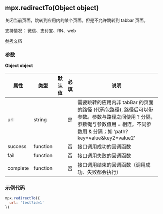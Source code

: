 ## mpx.redirectTo(Object object)

关闭当前页面，跳转到应用内的某个页面。但是不允许跳转到 tabbar 页面。

支持情况： 微信、支付宝、RN、web

[参考文档](https://developers.weixin.qq.com/miniprogram/dev/api/route/wx.redirectTo.html)

### 参数

**Object object**

| 属性      | 类型     | 默认值 | 必填 | 说明 |
|-----------|----------|--------|------|------|
| url       | string   |        | 是   | 需要跳转的应用内非 tabBar 的页面的路径 (代码包路径), 路径后可以带参数。参数与路径之间使用 ? 分隔，参数键与参数值用 = 相连，不同参数用 & 分隔；如 'path?key=value&key2=value2' |
| success   | function |        | 否   | 接口调用成功的回调函数 |
| fail      | function |        | 否   | 接口调用失败的回调函数 |
| complete  | function |        | 否   | 接口调用结束的回调函数（调用成功、失败都会执行） |


### 示例代码
```js
mpx.redirectTo({
  url: 'test?id=1'
})
```